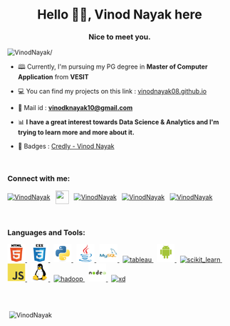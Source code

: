 <h1 align="center">Hello 🙋‍♂️, Vinod Nayak here</h1>
<h3 align="center">Nice to meet you.</h3>
<p align="left"> <img src=https://komarev.com/ghpvc/?username=vinodnayak08 alt=VinodNayak/> </p>




- 🕮 Currently, I'm pursuing my PG degree in **Master of Computer Application** from **VESIT**

- 💻 You can find my projects on this link :      [vinodnayak08.github.io](vinodnayak08.github.io)

- 📧 Mail id :   **vinodknayak10@gmail.com**

- 📊 **I have a great interest towards Data Science & Analytics and I'm trying to learn more and more about it.**

- 🥇 Badges :     [Credly - Vinod Nayak](https://www.credly.com/users/vinod-nayak.4a439120/badges)

<br>
<h3 align="left">Connect with me:</h3>
<p align="left">
<a href="https://linkedin.com/in/vinodnayak08" target="blank"><img align="center" src="https://raw.githubusercontent.com/rahuldkjain/github-profile-readme-generator/master/src/images/icons/Social/linked-in-alt.svg" alt="VinodNayak" height="30" width="40" /></a>&nbsp;&nbsp;
  <a href="https://www.hackerrank.com/vinodnayak08" target="blank"><img align="center" src="https://upload.wikimedia.org/wikipedia/commons/4/40/HackerRank_Icon-1000px.png" height="30" width="30" /></a>&nbsp;&nbsp;
  <a href="https://public.tableau.com/profile/vinod.nayak#" target="blank"><img align="center" src="https://upload.wikimedia.org/wikipedia/commons/7/76/Tableau0147.png" alt="VinodNayak" height="30" width="40" /></a>&nbsp;&nbsp;
<a href="https://www.instagram.com/vinod_nayak1999/" target="blank"><img align="center" src="https://raw.githubusercontent.com/rahuldkjain/github-profile-readme-generator/master/src/images/icons/Social/instagram.svg" alt="VinodNayak" height="30" width="40" /></a>&nbsp;&nbsp;
  <a href="https://twitter.com/vinodnayak08" target="blank"><img align="center" src="https://raw.githubusercontent.com/rahuldkjain/github-profile-readme-generator/master/src/images/icons/Social/twitter.svg" alt="VinodNayak" height="30" width="40" /></a>
 
</p>

<br>
<h3 align="left">Languages and Tools:</h3>

<p align="left"> 
  
  <a href="https://www.w3.org/html/" target="_blank"> <img src="https://raw.githubusercontent.com/devicons/devicon/master/icons/html5/html5-original-wordmark.svg" alt="html5" width="40" height="40"/> </a>&nbsp;
  <a href="https://www.w3schools.com/css/" target="_blank"> <img src="https://raw.githubusercontent.com/devicons/devicon/master/icons/css3/css3-original-wordmark.svg" alt="css3" width="40" height="40"/> </a> &nbsp;
  <a href="https://www.python.org" target="_blank"> <img src="https://raw.githubusercontent.com/devicons/devicon/master/icons/python/python-original.svg" alt="python" width="40" height="40"/> </a>&nbsp;
  <a href="https://www.java.com" target="_blank"> <img src="https://raw.githubusercontent.com/devicons/devicon/master/icons/java/java-original.svg" alt="java" width="40" height="40"/> </a> &nbsp;
  <a href="https://www.mysql.com/" target="_blank"> <img src="https://raw.githubusercontent.com/devicons/devicon/master/icons/mysql/mysql-original-wordmark.svg" alt="mysql" width="40" height="40"/> </a> &nbsp;
  <a href="https://public.tableau.com/profile/vinod.nayak#" target="_blank"> <img src="https://upload.wikimedia.org/wikipedia/commons/7/76/Tableau0147.png" alt="tableau" width="40" height="40"/> </a> &nbsp;
  <a href="https://developer.android.com" target="_blank"> <img src="https://raw.githubusercontent.com/devicons/devicon/master/icons/android/android-original-wordmark.svg" alt="android" width="40" height="40"/> </a> &nbsp;
  <a href="https://scikit-learn.org/" target="_blank"> <img src="https://upload.wikimedia.org/wikipedia/commons/0/05/Scikit_learn_logo_small.svg" alt="scikit_learn" width="40" height="40"/> </a> &nbsp;
  <a href="https://developer.mozilla.org/en-US/docs/Web/JavaScript" target="_blank"> <img src="https://raw.githubusercontent.com/devicons/devicon/master/icons/javascript/javascript-original.svg" alt="javascript" width="40" height="40"/> </a> &nbsp;
  <a href="https://www.linux.org/" target="_blank"> <img src="https://raw.githubusercontent.com/devicons/devicon/master/icons/linux/linux-original.svg" alt="linux" width="40" height="40"/> </a> &nbsp;
  <a href="https://hadoop.apache.org/" target="_blank"> <img src="https://www.vectorlogo.zone/logos/apache_hadoop/apache_hadoop-icon.svg" alt="hadoop" width="40" height="40"/> </a>  &nbsp;
  <a href="https://nodejs.org" target="_blank"> <img src="https://raw.githubusercontent.com/devicons/devicon/master/icons/nodejs/nodejs-original-wordmark.svg" alt="nodejs" width="40" height="40"/> </a> &nbsp;
  <a href="https://www.adobe.com/products/xd.html" target="_blank"> <img src="https://cdn.worldvectorlogo.com/logos/adobe-xd.svg" alt="xd" width="40" height="40"/> </a> </p>

<br>
<br>
<p>&nbsp;<img align="center" src="https://github-readme-stats.vercel.app/api?username=vinodnayak08&show_icons=true&locale=en" alt="VinodNayak" /></p>

<!--<p align="center"><img src="https://profile-counter.glitch.me/vinodnayak08/count.svg" alt=""/></p>-->
